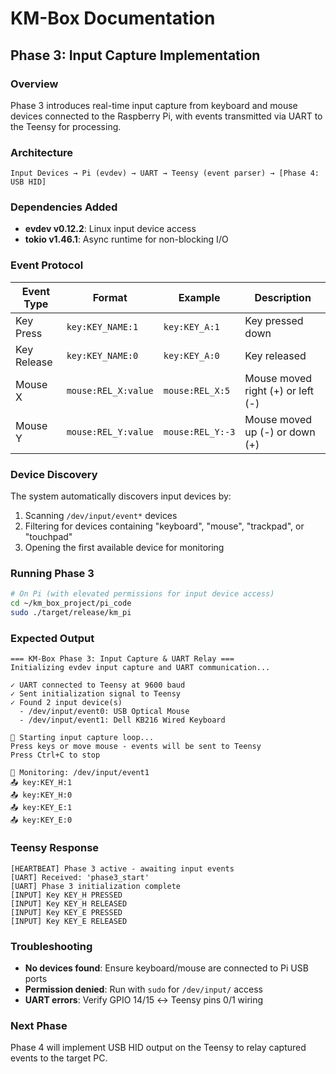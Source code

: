# KM-Box Documentation

## Phase 3: Input Capture Implementation

### Overview
Phase 3 introduces real-time input capture from keyboard and mouse devices connected to the Raspberry Pi, with events transmitted via UART to the Teensy for processing.

### Architecture
```
Input Devices → Pi (evdev) → UART → Teensy (event parser) → [Phase 4: USB HID]
```

### Dependencies Added
- **evdev v0.12.2**: Linux input device access
- **tokio v1.46.1**: Async runtime for non-blocking I/O

### Event Protocol
| Event Type | Format | Example | Description |
|------------|--------|---------|-------------|
| Key Press | `key:KEY_NAME:1` | `key:KEY_A:1` | Key pressed down |
| Key Release | `key:KEY_NAME:0` | `key:KEY_A:0` | Key released |
| Mouse X | `mouse:REL_X:value` | `mouse:REL_X:5` | Mouse moved right (+) or left (-) |
| Mouse Y | `mouse:REL_Y:value` | `mouse:REL_Y:-3` | Mouse moved up (-) or down (+) |

### Device Discovery
The system automatically discovers input devices by:
1. Scanning `/dev/input/event*` devices
2. Filtering for devices containing "keyboard", "mouse", "trackpad", or "touchpad"
3. Opening the first available device for monitoring

### Running Phase 3
```bash
# On Pi (with elevated permissions for input device access)
cd ~/km_box_project/pi_code
sudo ./target/release/km_pi
```

### Expected Output
```
=== KM-Box Phase 3: Input Capture & UART Relay ===
Initializing evdev input capture and UART communication...

✓ UART connected to Teensy at 9600 baud
✓ Sent initialization signal to Teensy
✓ Found 2 input device(s)
  - /dev/input/event0: USB Optical Mouse
  - /dev/input/event1: Dell KB216 Wired Keyboard

🎯 Starting input capture loop...
Press keys or move mouse - events will be sent to Teensy
Press Ctrl+C to stop

📡 Monitoring: /dev/input/event1
📤 key:KEY_H:1
📤 key:KEY_H:0
📤 key:KEY_E:1
📤 key:KEY_E:0
```

### Teensy Response
```
[HEARTBEAT] Phase 3 active - awaiting input events
[UART] Received: 'phase3_start'
[UART] Phase 3 initialization complete
[INPUT] Key KEY_H PRESSED
[INPUT] Key KEY_H RELEASED
[INPUT] Key KEY_E PRESSED
[INPUT] Key KEY_E RELEASED
```

### Troubleshooting
- **No devices found**: Ensure keyboard/mouse are connected to Pi USB ports
- **Permission denied**: Run with `sudo` for `/dev/input/` access
- **UART errors**: Verify GPIO 14/15 ↔ Teensy pins 0/1 wiring

### Next Phase
Phase 4 will implement USB HID output on the Teensy to relay captured events to the target PC.
